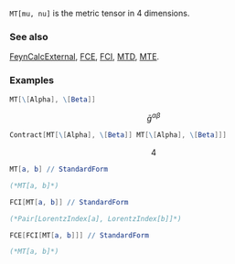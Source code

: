 `MT[mu, nu]` is the metric tensor in $4$ dimensions.

### See also

[FeynCalcExternal](FeynCalcExternal), [FCE](FCE), [FCI](FCI), [MTD](MTD), [MTE](MTE).

### Examples

```mathematica
MT[\[Alpha], \[Beta]]
```

$$\bar{g}^{\alpha \beta }$$

```mathematica
Contract[MT[\[Alpha], \[Beta]] MT[\[Alpha], \[Beta]]]
```

$$4$$

```mathematica
MT[a, b] // StandardForm

(*MT[a, b]*)
```

```mathematica
FCI[MT[a, b]] // StandardForm

(*Pair[LorentzIndex[a], LorentzIndex[b]]*)
```

```mathematica
FCE[FCI[MT[a, b]]] // StandardForm

(*MT[a, b]*)
```